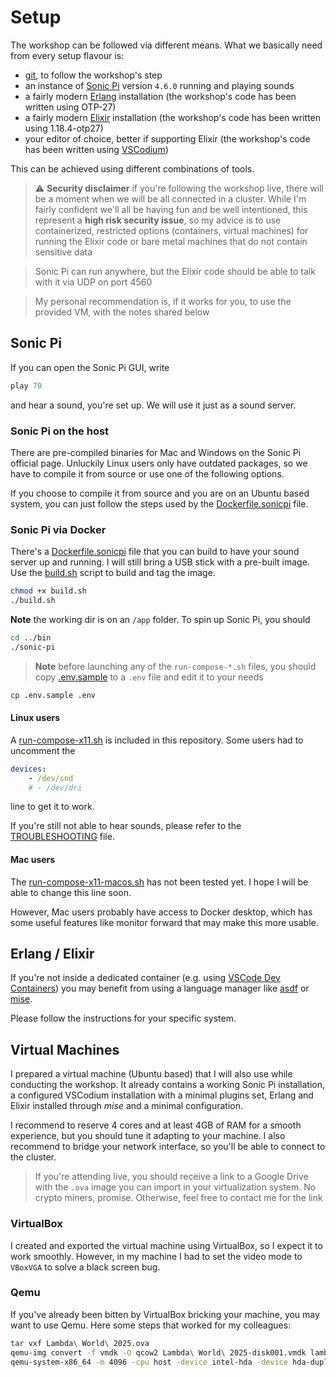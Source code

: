 # Setup

The workshop can be followed via different means. What we basically need from every setup flavour is:

 * [git](https://git-scm.com/), to follow the workshop's step
 * an instance of [Sonic Pi](https://sonic-pi.net/) version `4.6.0` running and playing sounds
 * a fairly modern [Erlang](https://www.erlang.org/) installation (the workshop's code has been written using OTP-27)
 * a fairly modern [Elixir](https://elixir-lang.org/) installation (the workshop's code has been written using 1.18.4-otp27)
 * your editor of choice, better if supporting Elixir (the workshop's code has been written using [VSCodium](https://vscodium.com/))

This can be achieved using different combinations of tools.

> ⚠️ **Security disclaimer** if you're following the workshop live, there will be a moment when we will be all connected in a cluster. While I'm fairly confident we'll all be having fun and be well intentioned, this represent a **high risk security issue**, so my advice is to use containerized, restricted options (containers, virtual machines) for running the Elixir code or bare metal machines that do not contain sensitive data

> Sonic Pi can run anywhere, but the Elixir code should be able to talk with it via UDP on port 4560

> My personal recommendation is, if it works for you, to use the provided VM, with the notes shared below

## Sonic Pi

If you can open the Sonic Pi GUI, write

``` ruby
play 70
```

and hear a sound, you're set up. We will use it just as a sound server.


### Sonic Pi on the host

There are pre-compiled binaries for Mac and Windows on the Sonic Pi official page.
Unluckily Linux users only have outdated packages, so we have to compile it from source or use one of the following options.

If you choose to compile it from source and you are on an Ubuntu based system, you can just follow the steps used by the [Dockerfile.sonicpi](./Dockerfile.sonicpi) file.

### Sonic Pi via Docker

There's a [Dockerfile.sonicpi](./Dockerfile.sonicpi) file that you can build to have your sound server up and running. I will still bring a USB stick with a pre-built image. Use the [build.sh](./build.sh) script to build and tag the image.

``` bash
chmod +x build.sh
./build.sh
```

**Note** the working dir is on an `/app` folder. To spin up Sonic Pi, you should

``` bash
cd ../bin
./sonic-pi
```

> **Note** before launching any of the `run-compose-*.sh` files, you should copy [.env.sample](./.env.sample) to a `.env` file and edit it to your needs

``` bash
cp .env.sample .env
```

#### Linux users

A [run-compose-x11.sh](./run-compose-x11.sh) is included in this repository. Some users had to uncomment the 

``` yaml
devices:
    - /dev/snd
    # - /dev/dri
```

line to get it to work.

If you're still not able to hear sounds, please refer to the [TROUBLESHOOTING](./TROUBLESHOOTING.md) file.

#### Mac users

The [run-compose-x11-macos.sh](./run-compose-x11-macos.sh) has not been tested yet. I hope I will be able to change this line soon.

However, Mac users probably have access to Docker desktop, which has some useful features like monitor forward that may make this more usable.

## Erlang / Elixir

If you're not inside a dedicated container (e.g. using [VSCode Dev Containers](https://code.visualstudio.com/docs/devcontainers/containers)) you may benefit from using a language manager like [asdf](https://asdf-vm.com/) or [mise](https://mise.jdx.dev/).

Please follow the instructions for your specific system.

## Virtual Machines

I prepared a virtual machine (Ubuntu based) that I will also use while conducting the workshop. It already contains a working Sonic Pi installation, a configured VSCodium installation with a minimal plugins set, Erlang and Elixir installed through *mise* and a minimal configuration.

I recommend to reserve 4 cores and at least 4GB of RAM for a smooth experience, but you should tune it adapting to your machine. I also recommend to bridge your network interface, so you'll be able to connect to the cluster.

> If you're attending live, you should receive a link to a Google Drive with the `.ova` image you can import in your virtualization system. No crypto miners, promise. Otherwise, feel free to contact me for the link

### VirtualBox

I created and exported the virtual machine using VirtualBox, so I expect it to work smoothly. However, in my machine I had to set the video mode to `VBoxVGA` to solve a black screen bug.

### Qemu

If you've already been bitten by VirtualBox bricking your machine, you may want to use Qemu. Here some steps that worked for my colleagues:

``` bash
tar vxf Lambda\ World\ 2025.ova
qemu-img convert -f vmdk -O qcow2 Lambda\ World\ 2025-disk001.vmdk lambda_world_2025_ws.qcow2
qemu-system-x86_64 -m 4096 -cpu host -device intel-hda -device hda-duplex -enable-kvm -hda lambda_world_2025_ws.qcow2 -boot c
```
